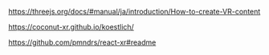 https://threejs.org/docs/#manual/ja/introduction/How-to-create-VR-content


https://coconut-xr.github.io/koestlich/

https://github.com/pmndrs/react-xr#readme

